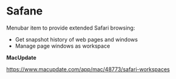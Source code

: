 # Safane

Menubar item to provide extended Safari browsing:
- Get snapshot history of web pages and windows
- Manage page windows as workspace

**MacUpdate**

https://www.macupdate.com/app/mac/48773/safari-workspaces
